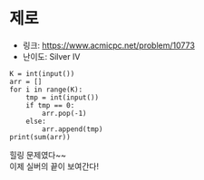 # 제로

- 링크: https://www.acmicpc.net/problem/10773
- 난이도: Silver IV

```
K = int(input())
arr = []
for i in range(K):
    tmp = int(input())
    if tmp == 0:
        arr.pop(-1)
    else:
        arr.append(tmp)
print(sum(arr))
```

힐링 문제였다~~  
이제 실버의 끝이 보여간다!
